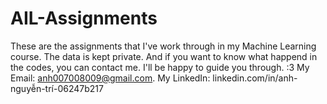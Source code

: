 # AIL-Assignments
These are the assignments that I've work through in my Machine Learning course. The data is kept private.
And if you want to know what happend in the codes, you can contact me. I'll be happy to guide you through. :3
My Email: anh007008009@gmail.com.
My LinkedIn: linkedin.com/in/anh-nguyễn-trí-06247b217

